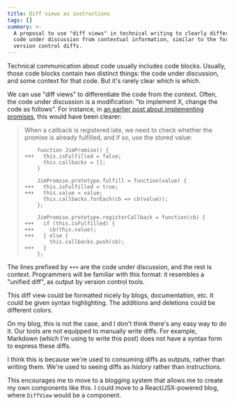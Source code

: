 ```yaml
---
title: Diff views as instructions
tags: []
summary: >-
  A proposal to use "diff views" in technical writing to clearly differentiate
  code under discussion from contextual information, similar to the format of
  version control diffs.
---
```


Technical communication about code usually includes code blocks.
Usually, those code blocks contain two distinct things:
the code under discussion,
and some context for that code.
But it's rarely clear which is which.

We can use "diff views" to differentiate the code from the context.
Often, the code under discussion is a modification:
"to implement X, change the code as follows".
For instance,
in [an earlier post about implementing promises](/2017/11/07/promise-implementation/),
this would have been clearer:

> When a callback is registered late,
> we need to check whether the promise is already fulfilled,
> and if so, use the stored value:
>
> ```
>     function JimPromise() {
> +++   this.isFulfilled = false;
>       this.callbacks = [];
>     }
>    
>     JimPromise.prototype.fulfill = function(value) {
> +++   this.isFulfilled = true;
> +++   this.value = value;
>       this.callbacks.forEach(cb => cb(value));
>     };
>    
>     JimPromise.prototype.registerCallback = function(cb) {
> +++   if (this.isFulfilled) {
> +++     cb(this.value);
> +++   } else {
>         this.callbacks.push(cb);
> +++   }
>     };
> ```

The lines prefixed by `+++` are the code under discussion,
and the rest is context.
Programmers will be familiar with this format:
it resembles a "unified diff",
as output by version control tools.

This diff view could be formatted nicely by blogs, documentation, etc.
It could be given syntax highlighting.
The additions and deletions could be different colors.

On my blog, this is not the case, and I don't think there's any easy way to do it.
Our tools are not equipped to manually write diffs.
For example, Markdown (which I'm using to write this post)
does not have a syntax form to express these diffs.

I think this is because
we're used to consuming diffs as outputs,
rather than writing them.
We're used to seeing diffs as _history_ rather than instructions.

This encourages me to move to a blogging system
that allows me to create my own components like this.
I could move to a React/JSX-powered blog,
where `DiffView` would be a component.
